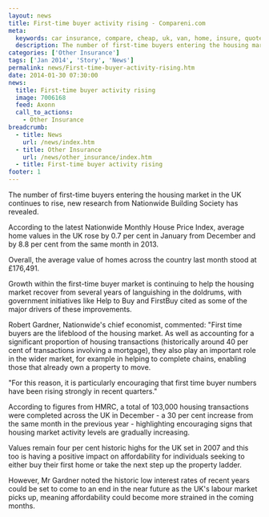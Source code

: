 ```yaml
---
layout: news
title: First-time buyer activity rising - Compareni.com
meta:
  keywords: car insurance, compare, cheap, uk, van, home, insure, quotes, online, comparison, bike, loans, life
  description: The number of first-time buyers entering the housing market in the UK continues to rise, new research from Nationwide Building Society has revealed.
categories: ['Other Insurance']
tags: ['Jan 2014', 'Story', 'News']
permalink: news/First-time-buyer-activity-rising.htm
date: 2014-01-30 07:30:00
news:
  title: First-time buyer activity rising
  image: 7006168
  feed: Axonn
  call_to_actions:
    - Other Insurance
breadcrumb:
  - title: News
    url: /news/index.htm
  - title: Other Insurance
    url: /news/other_insurance/index.htm
  - title: First-time buyer activity rising
footer: 1
---
```


The number of first-time buyers entering the housing market in the UK continues to rise, new research from Nationwide Building Society has revealed.

According to the latest Nationwide Monthly House Price Index, average home values in the UK rose by 0.7 per cent in January from December and by 8.8 per cent from the same month in 2013.

Overall, the average value of homes across the country last month stood at &pound;176,491.

Growth within the first-time buyer market is continuing to help the housing market recover from several years of languishing in the doldrums, with government initiatives like Help to Buy and FirstBuy cited as some of the major drivers of these improvements.

Robert Gardner, Nationwide&#39;s chief economist, commented: &quot;First time buyers are the lifeblood of the housing market. As well as accounting for a significant proportion of housing transactions (historically around 40 per cent of transactions involving a mortgage), they also play an important role in the wider market, for example in helping to complete chains, enabling those that already own a property to move.

&quot;For this reason, it is particularly encouraging that first time buyer numbers have been rising strongly in recent quarters.&quot;

According to figures from HMRC, a total of 103,000 housing transactions were completed across the UK in December - a 30 per cent increase from the same month in the previous year - highlighting encouraging signs that housing market activity levels are gradually increasing.

Values remain four per cent historic highs for the UK set in 2007 and this too is having a positive impact on affordability for individuals seeking to either buy their first home or take the next step up the property ladder.

However, Mr Gardner noted the historic low interest rates of recent years could be set to come to an end in the near future as the UK&#39;s labour market picks up, meaning affordability could become more strained in the coming months.
